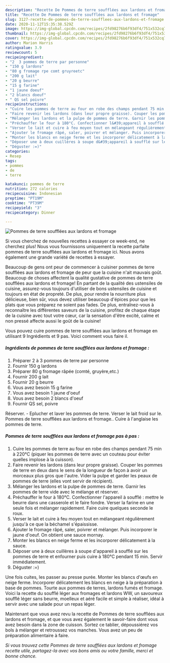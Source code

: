 ```yaml
---
description: "Recette De Pommes de terre soufflées aux lardons et fromage"
title: "Recette De Pommes de terre soufflées aux lardons et fromage"
slug: 3127-recette-de-pommes-de-terre-soufflees-aux-lardons-et-fromage
date: 2020-11-12T15:35:38.529Z
image: https://img-global.cpcdn.com/recipes/2fd98276b6f93df4/751x532cq70/pommes-de-terre-soufflees-aux-lardons-et-fromage-photo-principale-de-la-recette.jpg
thumbnail: https://img-global.cpcdn.com/recipes/2fd98276b6f93df4/751x532cq70/pommes-de-terre-soufflees-aux-lardons-et-fromage-photo-principale-de-la-recette.jpg
cover: https://img-global.cpcdn.com/recipes/2fd98276b6f93df4/751x532cq70/pommes-de-terre-soufflees-aux-lardons-et-fromage-photo-principale-de-la-recette.jpg
author: Marion Harris
ratingvalue: 3.9
reviewcount: 5
recipeingredient:
- "2  3 pommes de terre par personne"
- "150 g lardons"
- "80 g fromage rpe comt gruyreetc"
- "200 g lait"
- "20 g beurre"
- "15 g farine"
- "1 jaune doeuf"
- "2 blancs doeuf"
- " QS sel poivre"
recipeinstructions:
- "Cuire les pommes de terre au four en robe des champs pendant 75 min à 220°C (piquer les pommes de terre avec un couteau pour éviter quelles implose à la cuisson)."
- "Faire revenir les lardons (dans leur propre graisse). Couper les pommes de terre en deux dans le sens de la longueur de façon à avoir un morceaux plus gros que l&#39;autre. Vider la pulpe et garder les peaux de pommes de terre (elles vont servir de récipient)."
- "Mélanger les lardons et la pulpe de pommes de terre. Garnir les pommes de terre vide avec le mélange et réserver."
- "Préchauffer le four à 180°C. Confectionner l&#39;appareil à soufflé : mettre le beurre dans une casserole et le faire fondre. Verser la farine en une seule fois et mélanger rapidement. Faire cuire quelques seconde le roux."
- "Verser le lait et cuire à feu moyen tout en mélangeant régulièrement jusqu&#39;à ce que la béchamel s&#39;épaississe."
- "Ajouter le fromage râpé, saler, poivrer et mélanger. Puis incorporer le jaune d&#39;oeuf. On obtient une sauce mornay."
- "Monter les blancs en neige ferme et les incorporer délicatement à la sauce."
- "Déposer une à deux cuillères à soupe d&#39;appareil à soufflé sur les pommes de terre et enfourner puis cuire à 180°C pendant 15 min. Servir immédiatement."
- "Déguster :=)"
categories:
- Resep
tags:
- pommes
- de
- terre

katakunci: pommes de terre 
nutrition: 272 calories
recipecuisine: Indonesian
preptime: "PT19M"
cooktime: "PT39M"
recipeyield: "3"
recipecategory: Dinner

---
```



![Pommes de terre soufflées aux lardons et fromage](https://img-global.cpcdn.com/recipes/2fd98276b6f93df4/751x532cq70/pommes-de-terre-soufflees-aux-lardons-et-fromage-photo-principale-de-la-recette.jpg)

Si vous cherchez de nouvelles recettes à essayer ce week-end, ne cherchez plus! Nous vous fournissons uniquement la recette parfaite pommes de terre soufflées aux lardons et fromage ici. Nous avons également une grande variété de recettes à essayer.

Beaucoup de gens ont peur de commencer à cuisiner pommes de terre soufflées aux lardons et fromage de peur que la cuisine n'ait mauvais goût. Beaucoup de choses affectent la qualité gustative de pommes de terre soufflées aux lardons et fromage! En partant de la qualité des ustensiles de cuisine, assurez-vous toujours d'utiliser de bons ustensiles de cuisine et toujours en état de propreté. De plus, pour rendre la nourriture plus délicieuse, bien sûr, vous devez utiliser beaucoup d'épices pour que les plats que vous préparez ne soient pas fades. De plus, entraînez-vous à reconnaître les différentes saveurs de la cuisine, profitez de chaque étape de la cuisine avec tout votre cœur, car la sensation d'être excité, calme et non pressé affecte aussi le goût de la cuisine!

<!--inarticleads1-->

Vous pouvez cuire pommes de terre soufflées aux lardons et fromage en utilisant 9 Ingrédients et 9 pas. Voici comment vous faire il.

##### Ingrédients de pommes de terre soufflées aux lardons et fromage :

1. Préparer 2 à 3 pommes de terre par personne
1. Fournir 150 g lardons
1. Préparer 80 g fromage râpée (comté, gruyère,etc.)
1. Fournir 200 g lait
1. Fournir 20 g beurre
1. Vous avez besoin 15 g farine
1. Vous avez besoin 1 jaune d&#39;oeuf
1. Vous avez besoin 2 blancs d&#39;oeuf
1. Fournir  QS sel, poivre


Réserver. - Eplucher et laver les pommes de terre. Verser le lait froid sur le. Pommes de terre soufflées aux lardons et fromage.. Cuire à l&#39;anglaise les pommes de terre. 

<!--inarticleads2-->

##### Pommes de terre soufflées aux lardons et fromage pas à pas :

1. Cuire les pommes de terre au four en robe des champs pendant 75 min à 220°C (piquer les pommes de terre avec un couteau pour éviter quelles implose à la cuisson).
1. Faire revenir les lardons (dans leur propre graisse). Couper les pommes de terre en deux dans le sens de la longueur de façon à avoir un morceaux plus gros que l&#39;autre. Vider la pulpe et garder les peaux de pommes de terre (elles vont servir de récipient).
1. Mélanger les lardons et la pulpe de pommes de terre. Garnir les pommes de terre vide avec le mélange et réserver.
1. Préchauffer le four à 180°C. Confectionner l&#39;appareil à soufflé : mettre le beurre dans une casserole et le faire fondre. Verser la farine en une seule fois et mélanger rapidement. Faire cuire quelques seconde le roux.
1. Verser le lait et cuire à feu moyen tout en mélangeant régulièrement jusqu&#39;à ce que la béchamel s&#39;épaississe.
1. Ajouter le fromage râpé, saler, poivrer et mélanger. Puis incorporer le jaune d&#39;oeuf. On obtient une sauce mornay.
1. Monter les blancs en neige ferme et les incorporer délicatement à la sauce.
1. Déposer une à deux cuillères à soupe d&#39;appareil à soufflé sur les pommes de terre et enfourner puis cuire à 180°C pendant 15 min. Servir immédiatement.
1. Déguster :=)


Une fois cuites, les passer au presse purée. Monter les blancs d&#39;œufs en neige ferme. Incorporer délicatement les blancs en neige à la préparation à base de pommes. Tourte aux pommes de terres, lardons fumés et fromage. Voici la recette du soufflé léger aux fromages et lardons WW, un savoureux soufflé léger sans beurre, moelleux et aéré facile et simple à réaliser, idéal à servir avec une salade pour un repas léger. 

<!--inarticleads1-->

<p>
Maintenant que vous avez revu la recette de Pommes de terre soufflées aux lardons et fromage, et que vous avez également le savoir-faire dont vous avez besoin dans la zone de cuisson. Sortez ce tablier, dépoussiérez vos bols à mélanger et retroussez vos manches. Vous avez un peu de préparation alimentaire à faire.
</p>

<p>
<i>Si vous trouvez cette Pommes de terre soufflées aux lardons et fromage recette utile, partagez-la avec vos bons amis ou votre famille, merci et bonne chance.</i>
</p>
